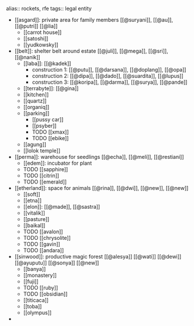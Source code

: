 alias:: rockets, rfe
tags:: legal entity

- [[asgard]]: private area for family members [[@suryani]], [[@au]], [[@putri]] [[@lia]]
	- [[carrot house]]
	- [[satoshi]]
	- [[yudkowsky]]
- [[belt]]: shelter belt around estate [[@juli]], [[@mega]], [[@sri]], [[@nanik]]
	- [[laba]]: [[@kadek]]
		- construction 1: [[@putu]], [[@darsana]], [[@doplang]], [[@opa]]
		- construction 2: [[@dipa]], [[@dado]], [[@suardita]], [[@lupus]]
		- construction 3: [[@koripa]], [[@darma]], [[@surya]], [[@pande]]
	- [[terrabyte]]: [[@gina]]
	- [[kitchen]]
	- [[quartz]]
	- [[organiq]]
	- [[parking]]
		- [[pussy car]]
		- [[psyber]]
		- TODO [[xmax]]
		- TODO [[ebike]]
	- [[agung]]
	- [[lolok temple]]
- [[perma]]: warehouse for seedlings [[@echa]], [[@meli]], [[@restiani]]
	- [[edem]]: incubator for plant
	- TODO [[sapphire]]
	- TODO [[citrin]]
	- TODO [[emerald]]
- [[etherland]]: space for animals [[@rina]], [[@dwi]], [[@new]], [[@new]]
	- [[soft]]
	- [[etna]]
	- [[elon]]: [[@made]], [[@sastra]]
	- [[vitalik]]
	- [[pasture]]
	- [[baikal]]
	- TODO [[avalon]]
	- TODO [[chrysolite]]
	- TODO [[gavin]]
	- TODO [[andara]]
- [[sinwood]]: productive magic forest [[@alesya]] [[@wati]] [[@dewi]] [[@ayuputu]] [[@sonya]] [[@new]]
	- [[banya]]
	- [[monastery]]
	- [[fuji]]
	- TODO [[ruby]]
	- TODO [[obsidian]]
	- [[titicaca]]
	- [[toba]]
	- [[olympus]]
-